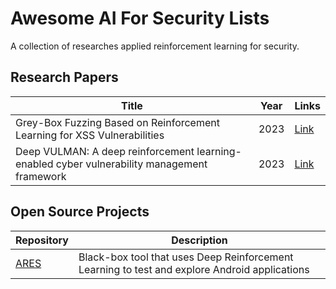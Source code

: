 # Awesome AI For Security Lists

A collection of researches applied reinforcement learning for security.

## Research Papers
| Title      | Year | Links |
| ----------- | ----------- | ----------- |
| Grey-Box Fuzzing Based on Reinforcement Learning for XSS Vulnerabilities | 2023 | [Link](https://www.mdpi.com/2076-3417/13/4/2482)
| Deep VULMAN: A deep reinforcement learning-enabled cyber vulnerability management framework | 2023 | [Link](https://www.sciencedirect.com/science/article/pii/S095741742300235X)| 

## Open Source Projects
| Repository | Description |
| ----------- | ----------- |
| [ARES](https://github.com/H2SO4T/ARES) | Black-box tool that uses Deep Reinforcement Learning to test and explore Android applications |